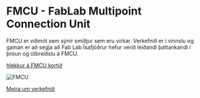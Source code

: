 # FMCU - FabLab Multipoint Connection Unit

FMCU er viðmót sem sýnir smiðjur sem eru virkar. Verkefnið er í vinnslu og gaman er að segja að Fab Lab Ísafjöðrur hefur verið leiðandi þáttankandi í þróun og útbreiðslu á FMCU.

[hlekkur á FMCU kortið](https://fmcu.fablabs.io/)

![FMCU](https://pub.fabcloud.io/project/bootcamp-2023/fmcu/images/fmcu_cover.png)

[Meira um verkefnið](https://pub.fabcloud.io/project/bootcamp-2023/fmcu/)
